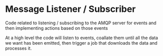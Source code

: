 # Message Listener / Subscriber

Code related to listening / subscribing to the AMQP server for events and then
implementing actions based on those events

At a high level the code will listen to events, coallate them until all the data
we want has been emitted, then trigger a job that downloads the data and
processes it.